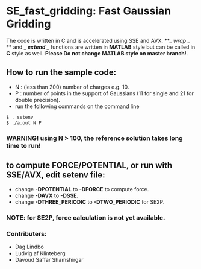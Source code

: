 # SE_fast_gridding: Fast Gaussian Gridding
The code is written in C and is accelerated using SSE and AVX. **_ _wrap_ _ ** and **_ _extend_ _** functions are written in **MATLAB** style but can be called in **C** style as well. **Please Do not change MATLAB style on master branch!**.

## How to run the sample code:
* N : (less than 200) number of charges e.g. 10.
* P : number of points in the support of Gaussians (11 for single and 21 for double precision).
* run the following commands on the command line

```sh
$ . setenv
$ ./a.out N P
```

### WARNING! using N > 100, the reference solution takes long time to run!

## to compute FORCE/POTENTIAL, or run with SSE/AVX, edit setenv file:
  * change **-DPOTENTIAL** to **-DFORCE** to compute force.
  * change **-DAVX** to **-DSSE**.
  * change **-DTHREE_PERIODIC** to **-DTWO_PERIODIC** for SE2P.

### NOTE: for SE2P, force calculation is not yet available.

### Contributers:
* Dag Lindbo
* Ludvig af Klinteberg
* Davoud Saffar Shamshirgar
